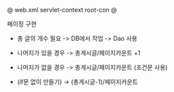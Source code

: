 @
web.xml
servlet-context
root-con
@

페이징 구현
- 총 글의 개수 필요 -> DB에서 작업 -> Dao 사용

- 나머지가 있을 경우 -> 총게시글/페이지카운트 +1
- 나머지가 없을 경우 -> 총게시글/페이지카운트 (조건문 사용)

- (if문 없이 만들기) -> (총게시글-1)/페이지카운트

